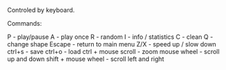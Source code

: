 Controled by keyboard.

Commands:

P - play/pause
A - play once
R - random
I - info / statistics
C - clean
Q - change shape
Escape - return to main menu
Z/X - speed up / slow down
ctrl+s - save
ctrl+o - load
ctrl + mouse scroll - zoom
mouse wheel - scroll up and down
shift + mouse wheel - scroll left and right
